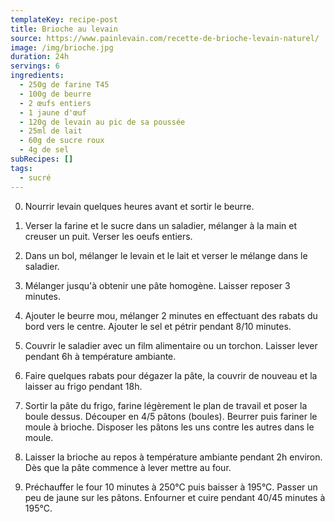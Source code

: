 ```yaml
---
templateKey: recipe-post
title: Brioche au levain
source: https://www.painlevain.com/recette-de-brioche-levain-naturel/
image: /img/brioche.jpg
duration: 24h
servings: 6
ingredients:
  - 250g de farine T45
  - 100g de beurre
  - 2 œufs entiers
  - 1 jaune d'œuf
  - 120g de levain au pic de sa poussée
  - 25ml de lait
  - 60g de sucre roux
  - 4g de sel
subRecipes: []
tags:
  - sucré
---
```

0. Nourrir levain quelques heures avant et sortir le beurre.

1. Verser la farine et le sucre dans un saladier, mélanger à la main et creuser un puit. Verser les oeufs entiers.

2. Dans un bol, mélanger le levain et le lait et verser le mélange dans le saladier.

3. Mélanger jusqu'à obtenir une pâte homogène. Laisser reposer 3 minutes. 

4. Ajouter le beurre mou, mélanger 2 minutes en effectuant des rabats du bord vers le centre. Ajouter le sel et pétrir pendant 8/10 minutes.

5. Couvrir le saladier avec un film alimentaire ou un torchon. Laisser lever pendant 6h à température ambiante.

6. Faire quelques rabats pour dégazer la pâte, la couvrir de nouveau et la laisser au frigo pendant 18h.

7. Sortir la pâte du frigo, farine légèrement le plan de travail et poser la boule dessus. Découper en 4/5 pâtons (boules). Beurrer puis fariner le moule à brioche. Disposer les pâtons les uns contre les autres dans le moule.

8. Laisser la brioche au repos à température ambiante pendant 2h environ. Dès que la pâte commence à lever mettre au four.

9. Préchauffer le four 10 minutes à 250°C puis baisser à 195°C. Passer un peu de jaune sur les pâtons. Enfourner et cuire pendant 40/45 minutes à 195°C.
